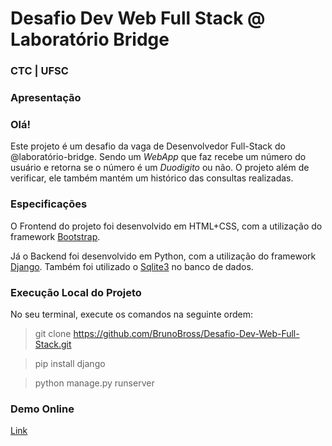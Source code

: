 # Desafio Dev Web Full Stack @ Laboratório Bridge
### CTC | UFSC

### Apresentação

### Olá!

Este projeto é um desafio da vaga de Desenvolvedor Full-Stack do @laboratório-bridge. Sendo um *WebApp* que faz recebe um número do usuário e retorna se o número é um *Duodigito* ou não. O projeto além de verificar, ele também mantém um histórico das consultas realizadas.

### Especificações

O Frontend do projeto foi desenvolvido em HTML+CSS, com a utilização do framework [Bootstrap](https://getbootstrap.com/docs/4.0/getting-started/introduction/).

Já o Backend foi desenvolvido em Python, com a utilização do framework [Django](https://www.djangoproject.com/start/overview/). Também foi utilizado o [Sqlite3](https://www.sqlite.org/about.html) no banco de dados.

### Execução Local do Projeto

No seu terminal, execute os comandos na seguinte ordem:
> git clone https://github.com/BrunoBross/Desafio-Dev-Web-Full-Stack.git

> pip install django

> python manage.py runserver

### Demo Online

[Link](...)
